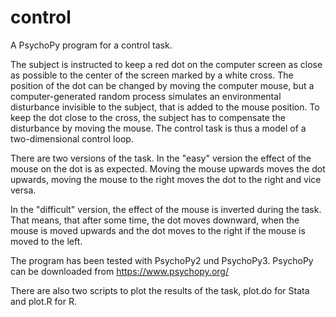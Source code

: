 # control

A PsychoPy program for a control task. 

The subject is instructed to keep a red dot on the computer screen as close as
possible to the center of the screen marked by a white cross. The position of
the dot can be changed by moving the computer mouse, but a computer-generated
random process simulates an environmental disturbance invisible to the subject,
that is added to the mouse position. To keep the dot close to the cross, the
subject has to compensate the disturbance by moving the mouse. The control task
is thus a model of a two-dimensional control loop. 

There are two versions of the task. In the "easy" version the effect of the mouse
on the dot is as expected. Moving the mouse upwards moves the dot upwards,
moving the mouse to the right moves the dot to the right and vice versa.

In the "difficult" version, the effect of the mouse is inverted during the task.
That means, that after some time, the dot moves downward, when the mouse is
moved upwards and the dot moves to the right if the mouse is moved to the left.

The program has been tested with PsychoPy2 und PsychoPy3. PsychoPy can be
downloaded from https://www.psychopy.org/

There are also two scripts to plot the results of the task, plot.do for Stata
and plot.R for R.

